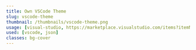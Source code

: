 ```yaml
---
title: Own VSCode Theme
slug: vscode-theme
thumbnail: /thumbnails/vscode-theme.png
usage: [visual-studio, https://marketplace.visualstudio.com/items?itemName=dekirisu.dekirisu-rust-themes]
used: [vscode, json]
classes: bg-cover
---
```

